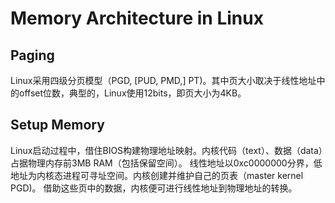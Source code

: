 # Memory Architecture in Linux

## Paging
Linux采用四级分页模型（PGD, [PUD, PMD,] PT)。其中页大小取决于线性地址中的offset位数，典型的，Linux使用12bits，即页大小为4KB。

## Setup Memory
Linux启动过程中，借住BIOS构建物理地址映射。内核代码（text）、数据（data）占据物理内存前3MB RAM（包括保留空间）。
线性地址以0xc0000000分界，低地址为内核态进程可寻址空间。内核创建并维护自己的页表（master kernel PGD)。
借助这些页中的数据，内核便可进行线性地址到物理地址的转换。